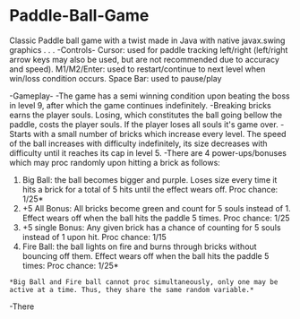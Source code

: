 # Paddle-Ball-Game
Classic Paddle ball game with a twist made in Java with native javax.swing graphics
.
.
.
-Controls-
Cursor: used for paddle tracking left/right (left/right arrow keys may also be used, but are not recommended due to accuracy and speed).
M1/M2/Enter: used to restart/continue to next level when win/loss condition occurs.
Space Bar: used to pause/play

-Gameplay-
-The game has a semi winning condition upon beating the boss in level 9, after which the game continues indefinitely.
-Breaking bricks earns the player souls. Losing, which constitutes the ball going bellow the paddle, costs the player souls. If the player loses all souls it's game over.
-Starts with a small number of bricks which increase every level. The speed of the ball increases with difficulty indefinitely, its size decreases with difficulty until it reaches its cap in level 5.
-There are 4 power-ups/bonuses which may proc randomly upon hitting a brick as follows:
  1. Big Ball: the ball becomes bigger and purple. Loses size every time it hits a brick for a total of 5 hits until the effect wears off. Proc chance: 1/25*
  2. +5 All Bonus: All bricks become green and count for 5 souls instead of 1. Effect wears off when the ball hits the paddle 5 times. Proc chance: 1/25
  3. +5 single Bonus: Any given brick has a chance of counting for 5 souls instead of 1 upon hit. Proc chance: 1/15
  4. Fire Ball: the ball lights on fire and burns through bricks without bouncing off them. Effect wears off when the ball hits the paddle 5 times: Proc chance: 1/25*
    
    *Big Ball and Fire ball cannot proc simultaneously, only one may be active at a time. Thus, they share the same random variable.*
    
-There
